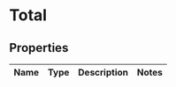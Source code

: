 
# Total

## Properties
Name | Type | Description | Notes
------------ | ------------- | ------------- | -------------



